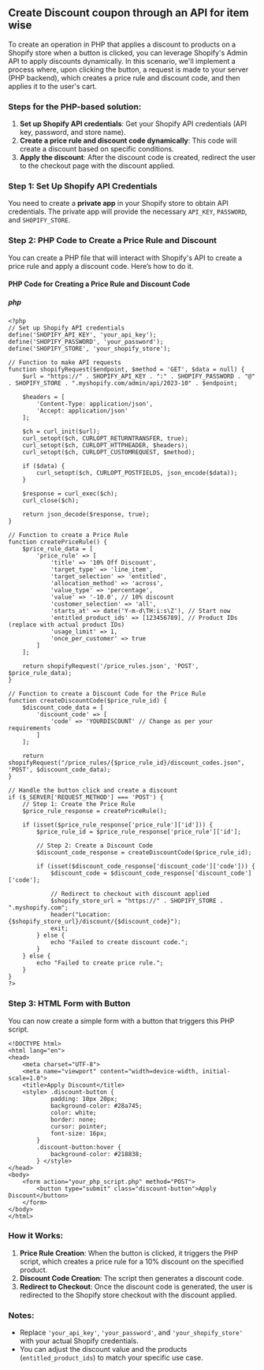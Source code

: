 ## Create Discount coupon through an API for item wise

To create an operation in PHP that applies a discount to products on a Shopify store when a button is clicked, you can leverage Shopify's Admin API to apply discounts dynamically. In this scenario, we'll implement a process where, upon clicking the button, a request is made to your server (PHP backend), which creates a price rule and discount code, and then applies it to the user's cart.

### Steps for the PHP-based solution:

1.  **Set up Shopify API credentials**: Get your Shopify API credentials (API key, password, and store name).
2.  **Create a price rule and discount code dynamically**: This code will create a discount based on specific conditions.
3.  **Apply the discount**: After the discount code is created, redirect the user to the checkout page with the discount applied.

### Step 1: Set Up Shopify API Credentials

You need to create a **private app** in your Shopify store to obtain API credentials. The private app will provide the necessary `API_KEY`, `PASSWORD`, and `SHOPIFY_STORE`.

### Step 2: PHP Code to Create a Price Rule and Discount

You can create a PHP file that will interact with Shopify's API to create a price rule and apply a discount code. Here’s how to do it.

#### PHP Code for Creating a Price Rule and Discount Code

##### php

    <?php
    // Set up Shopify API credentials
    define('SHOPIFY_API_KEY', 'your_api_key');
    define('SHOPIFY_PASSWORD', 'your_password');
    define('SHOPIFY_STORE', 'your_shopify_store');
    
    // Function to make API requests
    function shopifyRequest($endpoint, $method = 'GET', $data = null) {
        $url = "https://" . SHOPIFY_API_KEY . ":" . SHOPIFY_PASSWORD . "@" . SHOPIFY_STORE . ".myshopify.com/admin/api/2023-10" . $endpoint;
        
        $headers = [
            'Content-Type: application/json',
            'Accept: application/json'
        ];
    
        $ch = curl_init($url);
        curl_setopt($ch, CURLOPT_RETURNTRANSFER, true);
        curl_setopt($ch, CURLOPT_HTTPHEADER, $headers);
        curl_setopt($ch, CURLOPT_CUSTOMREQUEST, $method);
    
        if ($data) {
            curl_setopt($ch, CURLOPT_POSTFIELDS, json_encode($data));
        }
    
        $response = curl_exec($ch);
        curl_close($ch);
        
        return json_decode($response, true);
    }
    
    // Function to create a Price Rule
    function createPriceRule() {
        $price_rule_data = [
            'price_rule' => [
                'title' => '10% Off Discount',
                'target_type' => 'line_item',
                'target_selection' => 'entitled',
                'allocation_method' => 'across',
                'value_type' => 'percentage',
                'value' => '-10.0', // 10% discount
                'customer_selection' => 'all',
                'starts_at' => date('Y-m-d\TH:i:s\Z'), // Start now
                'entitled_product_ids' => [123456789], // Product IDs (replace with actual product IDs)
                'usage_limit' => 1,
                'once_per_customer' => true
            ]
        ];
    
        return shopifyRequest('/price_rules.json', 'POST', $price_rule_data);
    }
    
    // Function to create a Discount Code for the Price Rule
    function createDiscountCode($price_rule_id) {
        $discount_code_data = [
            'discount_code' => [
                'code' => 'YOURDISCOUNT' // Change as per your requirements
            ]
        ];
    
        return shopifyRequest("/price_rules/{$price_rule_id}/discount_codes.json", 'POST', $discount_code_data);
    }
    
    // Handle the button click and create a discount
    if ($_SERVER['REQUEST_METHOD'] === 'POST') {
        // Step 1: Create the Price Rule
        $price_rule_response = createPriceRule();
        
        if (isset($price_rule_response['price_rule']['id'])) {
            $price_rule_id = $price_rule_response['price_rule']['id'];
            
            // Step 2: Create a Discount Code
            $discount_code_response = createDiscountCode($price_rule_id);
            
            if (isset($discount_code_response['discount_code']['code'])) {
                $discount_code = $discount_code_response['discount_code']['code'];
                
                // Redirect to checkout with discount applied
                $shopify_store_url = "https://" . SHOPIFY_STORE . ".myshopify.com";
                header("Location: {$shopify_store_url}/discount/{$discount_code}");
                exit;
            } else {
                echo "Failed to create discount code.";
            }
        } else {
            echo "Failed to create price rule.";
        }
    }
    ?> 

### Step 3: HTML Form with Button

You can now create a simple form with a button that triggers this PHP script.

    <!DOCTYPE html>
    <html lang="en">
    <head>
        <meta charset="UTF-8">
        <meta name="viewport" content="width=device-width, initial-scale=1.0">
        <title>Apply Discount</title>
        <style> .discount-button {
                padding: 10px 20px;
                background-color: #28a745;
                color: white;
                border: none;
                cursor: pointer;
                font-size: 16px;
            }
            .discount-button:hover {
                background-color: #218838;
            } </style>
    </head>
    <body>
        <form action="your_php_script.php" method="POST">
            <button type="submit" class="discount-button">Apply Discount</button>
        </form>
    </body>
    </html> 

### How it Works:

1.  **Price Rule Creation**: When the button is clicked, it triggers the PHP script, which creates a price rule for a 10% discount on the specified product.
2.  **Discount Code Creation**: The script then generates a discount code.
3.  **Redirect to Checkout**: Once the discount code is generated, the user is redirected to the Shopify store checkout with the discount applied.

### Notes:

-   Replace `'your_api_key'`, `'your_password'`, and `'your_shopify_store'` with your actual Shopify credentials.
-   You can adjust the discount value and the products (`entitled_product_ids`) to match your specific use case.
